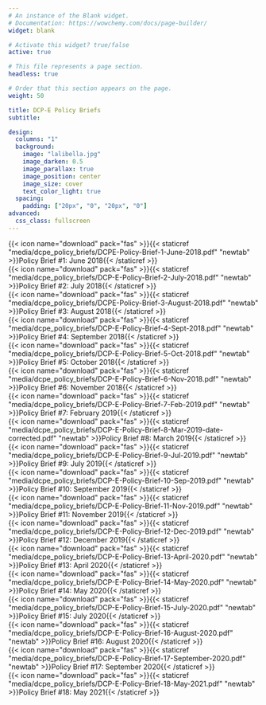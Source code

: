 ```yaml
---
# An instance of the Blank widget.
# Documentation: https://wowchemy.com/docs/page-builder/
widget: blank

# Activate this widget? true/false
active: true

# This file represents a page section.
headless: true

# Order that this section appears on the page.
weight: 50

title: DCP-E Policy Briefs
subtitle:

design:
  columns: "1"
  background:
    image: "lalibella.jpg"
    image_darken: 0.5
    image_parallax: true
    image_position: center
    image_size: cover
    text_color_light: true
  spacing:
    padding: ["20px", "0", "20px", "0"]
advanced:
  css_class: fullscreen
---
```


{{< icon name="download" pack="fas" >}}{{< staticref "media/dcpe_policy_briefs/DCPE-Policy-Brief-1-June-2018.pdf" "newtab" >}}Policy Brief #1: June 2018{{< /staticref >}}<br>
{{< icon name="download" pack="fas" >}}{{< staticref "media/dcpe_policy_briefs/DCP-E-Policy-Brief-2-July-2018.pdf" "newtab" >}}Policy Brief #2: July 2018{{< /staticref >}}<br>
{{< icon name="download" pack="fas" >}}{{< staticref "media/dcpe_policy_briefs/DCPE-Policy-Brief-3-August-2018.pdf" "newtab" >}}Policy Brief #3: August 2018{{< /staticref >}}<br>
{{< icon name="download" pack="fas" >}}{{< staticref "media/dcpe_policy_briefs/DCP-E-Policy-Brief-4-Sept-2018.pdf" "newtab" >}}Policy Brief #4: September 2018{{< /staticref >}}<br>
{{< icon name="download" pack="fas" >}}{{< staticref "media/dcpe_policy_briefs/DCP-E-Policy-Brief-5-Oct-2018.pdf" "newtab" >}}Policy Brief #5: October 2018{{< /staticref >}}<br>
{{< icon name="download" pack="fas" >}}{{< staticref "media/dcpe_policy_briefs/DCP-E-Policy-Brief-6-Nov-2018.pdf" "newtab" >}}Policy Brief #6: November 2018{{< /staticref >}}<br>
{{< icon name="download" pack="fas" >}}{{< staticref "media/dcpe_policy_briefs/DCP-E-Policy-Brief-7-Feb-2019.pdf" "newtab" >}}Policy Brief #7: February 2019{{< /staticref >}}<br>
{{< icon name="download" pack="fas" >}}{{< staticref "media/dcpe_policy_briefs/DCP-E-Policy-Brief-8-Mar-2019-date-corrected.pdf" "newtab" >}}Policy Brief #8: March 2019{{< /staticref >}}<br>
{{< icon name="download" pack="fas" >}}{{< staticref "media/dcpe_policy_briefs/DCP-E-Policy-Brief-9-Jul-2019.pdf" "newtab" >}}Policy Brief #9: July 2019{{< /staticref >}}<br>
{{< icon name="download" pack="fas" >}}{{< staticref "media/dcpe_policy_briefs/DCP-E-Policy-Brief-10-Sep-2019.pdf" "newtab" >}}Policy Brief #10: September 2019{{< /staticref >}}<br>
{{< icon name="download" pack="fas" >}}{{< staticref "media/dcpe_policy_briefs/DCP-E-Policy-Brief-11-Nov-2019.pdf" "newtab" >}}Policy Brief #11: November 2019{{< /staticref >}}<br>
{{< icon name="download" pack="fas" >}}{{< staticref "media/dcpe_policy_briefs/DCP-E-Policy-Brief-12-Dec-2019.pdf" "newtab" >}}Policy Brief #12: December 2019{{< /staticref >}}<br>
{{< icon name="download" pack="fas" >}}{{< staticref "media/dcpe_policy_briefs/DCP-E-Policy-Brief-13-April-2020.pdf" "newtab" >}}Policy Brief #13: April 2020{{< /staticref >}}<br>
{{< icon name="download" pack="fas" >}}{{< staticref "media/dcpe_policy_briefs/DCP-E-Policy-Brief-14-May-2020.pdf" "newtab" >}}Policy Brief #14: May 2020{{< /staticref >}}<br>
{{< icon name="download" pack="fas" >}}{{< staticref "media/dcpe_policy_briefs/DCP-E-Policy-Brief-15-July-2020.pdf" "newtab" >}}Policy Brief #15: July 2020{{< /staticref >}}<br>
{{< icon name="download" pack="fas" >}}{{< staticref "media/dcpe_policy_briefs/DCP-E-Policy-Brief-16-August-2020.pdf" "newtab" >}}Policy Brief #16: August 2020{{< /staticref >}}<br>
{{< icon name="download" pack="fas" >}}{{< staticref "media/dcpe_policy_briefs/DCP-E-Policy-Brief-17-September-2020.pdf" "newtab" >}}Policy Brief #17: September 2020{{< /staticref >}}<br>
{{< icon name="download" pack="fas" >}}{{< staticref "media/dcpe_policy_briefs/DCP-E-Policy-Brief-18-May-2021.pdf" "newtab" >}}Policy Brief #18: May 2021{{< /staticref >}}